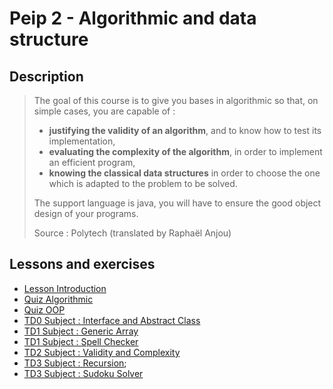 # Peip 2 - Algorithmic and data structure

## Description

> The goal of this course is to give you bases in algorithmic so that, on simple cases, you are capable of :
> - **justifying the validity of an algorithm**, and to know how to test its implementation,
> - **evaluating the complexity of the algorithm**, in order to implement an efficient program,
> - **knowing the classical data structures** in order to choose the one which is adapted to the problem to be solved.
> 
> The support language is java, you will have to ensure the good object design of your programs.
> 
> Source : Polytech (translated by Raphaël Anjou)

## Lessons and exercises

- [Lesson Introduction](resources/td0/lesson-introduction.pdf)
- [Quiz Algorithmic](resources/td0/quiz-algorithmic.pdf)
- [Quiz OOP](resources/td0/quiz-OOP.pdf)
- [TD0 Subject : Interface and Abstract Class](resources/td0/interface-and-abstract-class-subject.pdf)
- [TD1 Subject : Generic Array](resources/td1/generic-array-subject.pdf)
- [TD1 Subject : Spell Checker](resources/td1/spell-checker-subject.pdf)
- [TD2 Subject : Validity and Complexity](resources/td2/validity-and-complexity-subject.pdf)
- [TD3 Subject : Recursion](resources/td3/recursion-subject.pdf);
- [TD3 Subject : Sudoku Solver](resources/td3/sudoku-subject.pdf)
